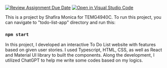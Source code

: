[![Review Assignment Due Date](https://classroom.github.com/assets/deadline-readme-button-24ddc0f5d75046c5622901739e7c5dd533143b0c8e959d652212380cedb1ea36.svg)](https://classroom.github.com/a/Doi3dWpw)
[![Open in Visual Studio Code](https://classroom.github.com/assets/open-in-vscode-718a45dd9cf7e7f842a935f5ebbe5719a5e09af4491e668f4dbf3b35d5cca122.svg)](https://classroom.github.com/online_ide?assignment_repo_id=11459821&assignment_repo_type=AssignmentRepo)

This is a project by Shafira Monica for TEMG4940C. To run this project, you can navigate to "todo-list-app" directory and run this:

### `npm start`

In this project, I developed an interactive To Do List website with features based on given user stories. I used Typescript, HTML, CSS, as well as React and Material UI library to built the components. Along the development, I utilized ChatGPT to help me write some codes based on my logics.

